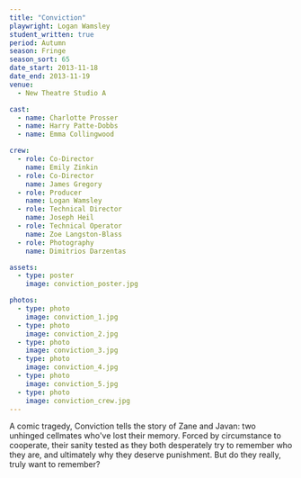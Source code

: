 ```yaml
---
title: "Conviction"
playwright: Logan Wamsley
student_written: true
period: Autumn
season: Fringe
season_sort: 65
date_start: 2013-11-18
date_end: 2013-11-19
venue:
  - New Theatre Studio A

cast:
  - name: Charlotte Prosser
  - name: Harry Patte-Dobbs
  - name: Emma Collingwood

crew:
  - role: Co-Director
    name: Emily Zinkin
  - role: Co-Director
    name: James Gregory
  - role: Producer
    name: Logan Wamsley
  - role: Technical Director
    name: Joseph Heil
  - role: Technical Operator
    name: Zoe Langston-Blass
  - role: Photography
    name: Dimitrios Darzentas

assets:
  - type: poster
    image: conviction_poster.jpg

photos:
  - type: photo
    image: conviction_1.jpg
  - type: photo
    image: conviction_2.jpg
  - type: photo
    image: conviction_3.jpg
  - type: photo
    image: conviction_4.jpg
  - type: photo
    image: conviction_5.jpg
  - type: photo
    image: conviction_crew.jpg
---
```

A comic tragedy, Conviction tells the story of Zane and Javan: two unhinged cellmates who've lost their memory. Forced by circumstance to cooperate, their sanity tested as they both desperately try to remember who they are, and ultimately why they deserve punishment. But do they really, truly want to remember?
